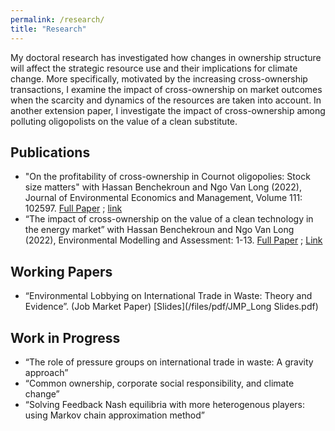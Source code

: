 ```yaml
---
permalink: /research/
title: "Research"
---
```

My doctoral research has investigated how changes in ownership structure will affect the strategic resource use and their implications for climate change. More specifically, motivated by the increasing cross-ownership transactions, I examine the impact of cross-ownership on market outcomes when the scarcity and dynamics of the resources are taken into account. In another extension paper, I investigate the impact of cross-ownership among polluting oligopolists on the value of a clean substitute. 


## Publications

* "On the profitability of cross-ownership in Cournot oligopolies: Stock size matters" with Hassan Benchekroun and Ngo Van Long (2022), Journal of Environmental Economics and Management, Volume 111: 102597. [Full Paper](/files/pdf/JEEM.pdf) ; [link](https://doi.org/10.1016/j.jeem.2021.102597)
* “The impact of cross-ownership on the value of a clean technology in the energy market” with Hassan Benchekroun and Ngo Van Long (2022), Environmental Modelling and Assessment: 1-13. [Full Paper](https://rdcu.be/cQAOE) ; [Link](https://doi.org/10.1007/s10666-022-09840-7)

## Working Papers
* “Environmental Lobbying on International Trade in Waste: Theory and Evidence”. (Job Market Paper) [Slides](/files/pdf/JMP_Long Slides.pdf)

## Work in Progress

* “The role of pressure groups on international trade in waste: A gravity approach” 
* “Common ownership, corporate social responsibility, and climate change” 
* “Solving Feedback Nash equilibria with more heterogenous players: using Markov chain approximation method” 




